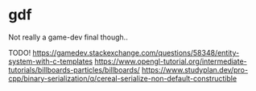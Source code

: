 # gdf

Not really a game-dev final though..

TODO!
https://gamedev.stackexchange.com/questions/58348/entity-system-with-c-templates
https://www.opengl-tutorial.org/intermediate-tutorials/billboards-particles/billboards/
https://www.studyplan.dev/pro-cpp/binary-serialization/q/cereal-serialize-non-default-constructible
